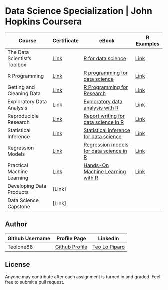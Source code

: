# Data Science Specialization | John Hopkins Coursera

Course | Certificate | eBook | R Examples
--- | --- | --- | ---
The Data Scientist’s Toolbox | [Link](https://www.coursera.org/account/accomplishments/verify/B5CDAAH836UW) | [R for data science](https://r4ds.had.co.nz/) | [Link](http://sux13.github.io/DataScienceSpCourseNotes/1_DATASCITOOLBOX/Data_Scientists_Toolbox_Course_Notes.html)
R Programming | [Link](https://www.coursera.org/account/accomplishments/verify/WJH5PTDX7VJA) | [R programming for data science](https://htmlpreview.github.io/?https://github.com/Teolone88/datasciencecoursera/blob/master/ePubs/rprogramming.html) | [Link](http://sux13.github.io/DataScienceSpCourseNotes/2_RPROG/R_Programming_Course_Notes.html)
Getting and Cleaning Data | [Link](https://www.coursera.org/account/accomplishments/verify/JZ7AZ2T327R8) | [R Programming for Research](https://geanders.github.io/RProgrammingForResearch/) | [Link](http://sux13.github.io/DataScienceSpCourseNotes/3_GETDATA/Getting_and_Cleaning_Data_Course_Notes.html)
Exploratory Data Analysis | [Link](https://www.coursera.org/account/accomplishments/certificate/DVSKLK3CD2X4) | [Exploratory data analysis with R](https://htmlpreview.github.io/?https://github.com/Teolone88/datasciencecoursera/blob/master/ePubs/exdata.html) | [Link](http://sux13.github.io/DataScienceSpCourseNotes/4_EXDATA/Exploratory_Data_Analysis_Course_Notes.html)
Reproducible Research | [Link](https://www.coursera.org/account/accomplishments/certificate/ZDBNWWHTPA32) | [Report writing for data science in R](https://htmlpreview.github.io/?https://github.com/Teolone88/datasciencecoursera/blob/master/ePubs/reportwriting.html) | [Link](http://sux13.github.io/DataScienceSpCourseNotes/5_REPDATA/Reproducible_Research_Course_Notes.html)
Statistical Inference | [Link](https://www.coursera.org/account/accomplishments/certificate/Z9SQJ4TNJ9XW) | [Statistical inference for data science](https://htmlpreview.github.io/?https://github.com/Teolone88/datasciencecoursera/blob/master/ePubs/LittleInferenceBook.html) | [Link](http://sux13.github.io/DataScienceSpCourseNotes/6_STATINFERENCE/Statistical_Inference_Course_Notes.html)
Regression Models | [Link](https://www.coursera.org/account/accomplishments/certificate/7AUQYTNEE8LL) | [Regression models for data science in R](https://htmlpreview.github.io/?https://github.com/Teolone88/datasciencecoursera/blob/master/ePubs/regmods.html) | [Link](http://sux13.github.io/DataScienceSpCourseNotes/7_REGMODS/Regression_Models_Course_Notes.html)
Practical Machine Learning | [Link](https://www.coursera.org/account/accomplishments/certificate/3V322NVXWUQG) | [Hands-On Machine Learning with R](https://bradleyboehmke.github.io/HOML/) | [Link](http://sux13.github.io/DataScienceSpCourseNotes/8_PREDMACHLEARN/Practical_Machine_Learning_Course_Notes.html)
Developing Data Products | [Link]
Data Science Capstone | [Link]


## Author
Github Username | Profile Page | LinkedIn
--- | --- | ---
Teolone88 | [Github Profile](https://github.com/Teolone88) | [Teo Lo Piparo](https://www.linkedin.com/in/teo-lo-piparo-72440b55/)

## License
Anyone may contribute after each assignment is turned in and graded. Feel free to submit a pull request. 

